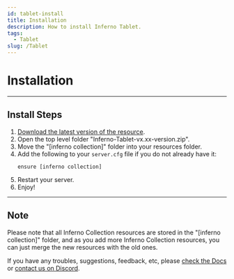 ```yaml
---
id: tablet-install
title: Installation
description: How to install Inferno Tablet.
tags:
  - Tablet
slug: /Tablet
---
```


# Installation

***

## Install Steps

1. [Download the latest version of the resource](https://github.com/inferno-collection/Tablet/releases/latest).
2. Open the top level folder "Inferno-Tablet-vx.xx-version.zip".
3. Move the "[inferno collection]" folder into your resources folder.
4. Add the following to your `server.cfg` file if you do not already have it:
    ```
    ensure [inferno collection]
    ```
5. Restart your server.
6. Enjoy!

***

## Note
Please note that all Inferno Collection resources are stored in the "[inferno collection]" folder, and as you add more Inferno Collection resources, you can just merge the new resources with the old ones.

If you have any troubles, suggestions, feedback, etc, please [check the Docs](https://docs.inferno-collection.com/Tablet) or [contact us on Discord](https://discord.gg/5GZ3Jzt).